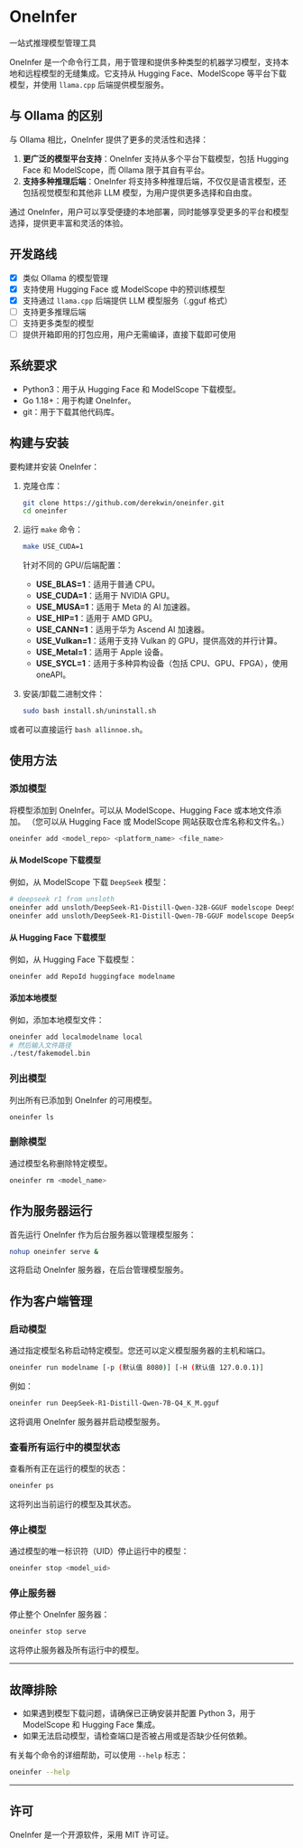 # OneInfer
一站式推理模型管理工具

OneInfer 是一个命令行工具，用于管理和提供多种类型的机器学习模型，支持本地和远程模型的无缝集成。它支持从 Hugging Face、ModelScope 等平台下载模型，并使用 `llama.cpp` 后端提供模型服务。

## 与 Ollama 的区别

与 Ollama 相比，OneInfer 提供了更多的灵活性和选择：

1. **更广泛的模型平台支持**：OneInfer 支持从多个平台下载模型，包括 Hugging Face 和 ModelScope，而 Ollama 限于其自有平台。
2. **支持多种推理后端**：OneInfer 将支持多种推理后端，不仅仅是语言模型，还包括视觉模型和其他非 LLM 模型，为用户提供更多选择和自由度。

通过 OneInfer，用户可以享受便捷的本地部署，同时能够享受更多的平台和模型选择，提供更丰富和灵活的体验。

## 开发路线
- [x] 类似 Ollama 的模型管理
- [x] 支持使用 Hugging Face 或 ModelScope 中的预训练模型
- [x] 支持通过 `llama.cpp` 后端提供 LLM 模型服务（.gguf 格式）
- [ ] 支持更多推理后端
- [ ] 支持更多类型的模型
- [ ] 提供开箱即用的打包应用，用户无需编译，直接下载即可使用

## 系统要求
- Python3：用于从 Hugging Face 和 ModelScope 下载模型。
- Go 1.18+：用于构建 OneInfer。
- git：用于下载其他代码库。

## 构建与安装
要构建并安装 OneInfer：

1. 克隆仓库：
   ```bash
   git clone https://github.com/derekwin/oneinfer.git
   cd oneinfer
   ```
2. 运行 `make` 命令：
   ```bash
   make USE_CUDA=1
   ```

   针对不同的 GPU/后端配置：
   - **USE_BLAS=1**：适用于普通 CPU。
   - **USE_CUDA=1**：适用于 NVIDIA GPU。
   - **USE_MUSA=1**：适用于 Meta 的 AI 加速器。
   - **USE_HIP=1**：适用于 AMD GPU。
   - **USE_CANN=1**：适用于华为 Ascend AI 加速器。
   - **USE_Vulkan=1**：适用于支持 Vulkan 的 GPU，提供高效的并行计算。
   - **USE_Metal=1**：适用于 Apple 设备。
   - **USE_SYCL=1**：适用于多种异构设备（包括 CPU、GPU、FPGA），使用 oneAPI。

3. 安装/卸载二进制文件：
   ```bash
   sudo bash install.sh/uninstall.sh
   ```

或者可以直接运行 `bash allinnoe.sh`。

## 使用方法

### 添加模型
将模型添加到 OneInfer。可以从 ModelScope、Hugging Face 或本地文件添加。
（您可以从 Hugging Face 或 ModelScope 网站获取仓库名称和文件名。）

```bash
oneinfer add <model_repo> <platform_name> <file_name>
```

#### 从 ModelScope 下载模型
例如，从 ModelScope 下载 `DeepSeek` 模型：

```bash
# deepseek r1 from unsloth
oneinfer add unsloth/DeepSeek-R1-Distill-Qwen-32B-GGUF modelscope DeepSeek-R1-Distill-Qwen-32B-Q5_K_M.gguf
oneinfer add unsloth/DeepSeek-R1-Distill-Qwen-7B-GGUF modelscope DeepSeek-R1-Distill-Qwen-7B-Q4_K_M.gguf
```

#### 从 Hugging Face 下载模型
例如，从 Hugging Face 下载模型：

```bash
oneinfer add RepoId huggingface modelname
```

#### 添加本地模型
例如，添加本地模型文件：

```bash
oneinfer add localmodelname local 
# 然后输入文件路径
./test/fakemodel.bin
```

### 列出模型
列出所有已添加到 OneInfer 的可用模型。

```bash
oneinfer ls
```

### 删除模型
通过模型名称删除特定模型。

```bash
oneinfer rm <model_name>
```

## 作为服务器运行
首先运行 OneInfer 作为后台服务器以管理模型服务：

```bash
nohup oneinfer serve &
```

这将启动 OneInfer 服务器，在后台管理模型服务。

## 作为客户端管理

### 启动模型
通过指定模型名称启动特定模型。您还可以定义模型服务器的主机和端口。

```bash
oneinfer run modelname [-p (默认值 8080)] [-H (默认值 127.0.0.1)]
```

例如：

```bash
oneinfer run DeepSeek-R1-Distill-Qwen-7B-Q4_K_M.gguf
```

这将调用 OneInfer 服务器并启动模型服务。

### 查看所有运行中的模型状态
查看所有正在运行的模型的状态：

```bash
oneinfer ps
```

这将列出当前运行的模型及其状态。

### 停止模型
通过模型的唯一标识符（UID）停止运行中的模型：

```bash
oneinfer stop <model_uid>
```

### 停止服务器
停止整个 OneInfer 服务器：

```bash
oneinfer stop serve
```

这将停止服务器及所有运行中的模型。

---

## 故障排除

- 如果遇到模型下载问题，请确保已正确安装并配置 Python 3，用于 ModelScope 和 Hugging Face 集成。
- 如果无法启动模型，请检查端口是否被占用或是否缺少任何依赖。

有关每个命令的详细帮助，可以使用 `--help` 标志：
```bash
oneinfer --help
```

---

## 许可
OneInfer 是一个开源软件，采用 MIT 许可证。